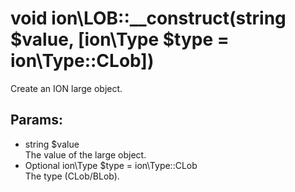 # void ion\LOB::__construct(string $value, [ion\Type $type = ion\Type::CLob])

Create an ION large object.






## Params:

* string $value  
   The value of the large object.
* Optional ion\Type $type = ion\Type::CLob  
   The type (CLob/BLob).


